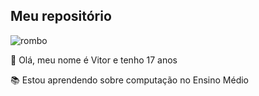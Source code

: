## Meu repositório

![rombo](https://github.com/user-attachments/assets/362ecdce-c11e-4a3c-80c5-9da7968c7ebe)


🧑 Olá, meu nome é Vitor e tenho 17 anos


📚 Estou aprendendo sobre computação no Ensino Médio
